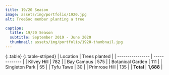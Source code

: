 ```yaml
---
title: 19/20 Season
image: assets/img/portfolio/1920.jpg
alt: TreeSoc member planting a tree

caption:
  title: 19/20 Season
  subtitle: September 2019 - June 2020
  thumbnail: assets/img/portfolio/1920-thumbnail.jpg
---
```

{:.table}
{:.table-striped}
|     Location     | Trees planted |
| ---------------- | ------------- |
| Kilvey Hill      | 782           |
| Bay Campus       | 575           |
| Botanical Garden | 111           |
| Singleton Park   | 55            |
| Tyfu Tawe        | 30            |
| Primrose Hill    | 135           |
| **Total**        | **1,688**     |
